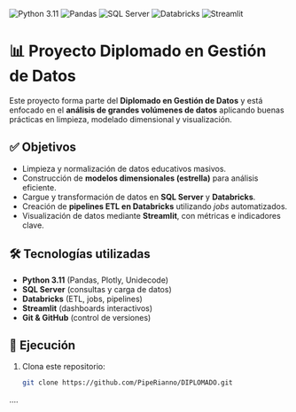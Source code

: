 ![Python 3.11](https://img.shields.io/badge/Python-3.11-blue)
![Pandas](https://img.shields.io/badge/Pandas-Data%20Analysis-yellow)
![SQL Server](https://img.shields.io/badge/SQL%20Server-Data%20Management-red)
![Databricks](https://img.shields.io/badge/Databricks-ETL-orange)
![Streamlit](https://img.shields.io/badge/Streamlit-Dashboards-brightgreen)

# 📊 Proyecto Diplomado en Gestión de Datos

Este proyecto forma parte del **Diplomado en Gestión de Datos** y está enfocado en el **análisis de grandes volúmenes de datos** aplicando buenas prácticas en limpieza, modelado dimensional y visualización.  

## ✅ **Objetivos**
- Limpieza y normalización de datos educativos masivos.
- Construcción de **modelos dimensionales (estrella)** para análisis eficiente.
- Cargue y transformación de datos en **SQL Server** y **Databricks**.
- Creación de **pipelines ETL en Databricks** utilizando *jobs* automatizados.
- Visualización de datos mediante **Streamlit**, con métricas e indicadores clave.

## 🛠 **Tecnologías utilizadas**
- **Python 3.11** (Pandas, Plotly, Unidecode)
- **SQL Server** (consultas y carga de datos)
- **Databricks** (ETL, jobs, pipelines)
- **Streamlit** (dashboards interactivos)
- **Git & GitHub** (control de versiones)

## 🚀 **Ejecución**
1. Clona este repositorio:
   ```bash
   git clone https://github.com/PipeRianno/DIPLOMADO.git
 ....
